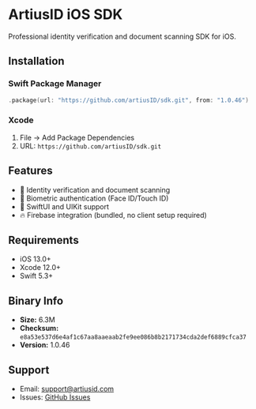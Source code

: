 # ArtiusID iOS SDK

Professional identity verification and document scanning SDK for iOS.

## Installation

### Swift Package Manager
```swift
.package(url: "https://github.com/artiusID/sdk.git", from: "1.0.46")
```

### Xcode
1. File → Add Package Dependencies
2. URL: `https://github.com/artiusID/sdk.git`

## Features

- 📱 Identity verification and document scanning
- 🔐 Biometric authentication (Face ID/Touch ID)
- 🎨 SwiftUI and UIKit support
- 🔥 Firebase integration (bundled, no client setup required)

## Requirements

- iOS 13.0+
- Xcode 12.0+
- Swift 5.3+

## Binary Info

- **Size:** 6.3M
- **Checksum:** `e8a53e537d6e4af1c67aa8aaeaab2fe9ee086b8b2171734cda2def6889cfca37`
- **Version:** 1.0.46

## Support

- Email: support@artiusid.com
- Issues: [GitHub Issues](https://github.com/artiusID/sdk/issues)
